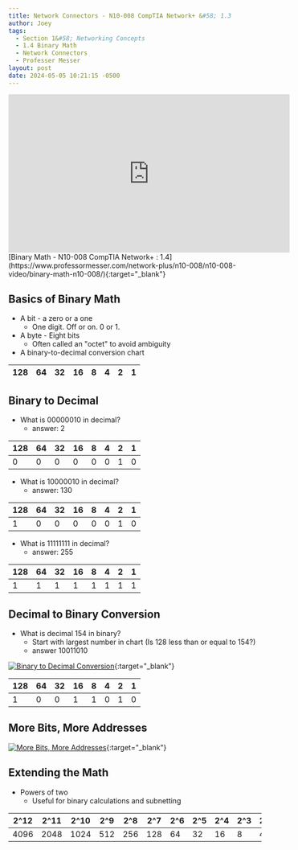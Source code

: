 ```yaml
---
title: Network Connectors - N10-008 CompTIA Network+ &#58; 1.3
author: Joey
tags:
  - Section 1&#58; Networking Concepts
  - 1.4 Binary Math
  - Network Connectors
  - Professer Messer 
layout: post
date: 2024-05-05 10:21:15 -0500
---
```


<div class="container">
    <iframe class="responsive-iframe" width="560" height="315" src="https://www.youtube.com/embed/tEv2PKT5Lv8?si=DQJbHIQIdRynGvtk" title="YouTube video player" frameborder="0" allow="accelerometer; autoplay; clipboard-write; encrypted-media; gyroscope; picture-in-picture; web-share" referrerpolicy="strict-origin-when-cross-origin" allowfullscreen></iframe>
</div>
[Binary Math - N10-008 CompTIA Network+ : 1.4](https://www.professormesser.com/network-plus/n10-008/n10-008-video/binary-math-n10-008/){:target="_blank"}

## Basics of Binary Math
- A bit - a zero or a one
    - One digit. Off or on. 0 or 1.
- A byte - Eight bits
    - Often called an "octet" to avoid ambiguity
- A binary-to-decimal conversion chart

| 128 | 64 | 32 | 16 | 8 | 4 | 2 | 1 |
|-----|----|----|----|---|---|---|---|

## Binary to Decimal 
- What is 00000010 in decimal?
    - answer: 2

| 128 | 64 | 32 | 16 | 8 | 4 | 2 | 1 |
|-----|----|----|----|---|---|---|---|
| 0   | 0  | 0  | 0  | 0 | 0 | 1 | 0 |

- What is 10000010 in decimal?
    - answer: 130

| 128 | 64 | 32 | 16 | 8 | 4 | 2 | 1 |
|-----|----|----|----|---|---|---|---|
| 1   | 0  | 0  | 0  | 0 | 0 | 1 | 0 |

- What is 11111111 in decimal?
    - answer: 255

| 128 | 64 | 32 | 16 | 8 | 4 | 2 | 1 |
|-----|----|----|----|---|---|---|---|
| 1   | 1  | 1  | 1  | 1 | 1 | 1 | 1 |

## Decimal to Binary Conversion

- What is decimal 154 in binary?
    - Start with largest number in chart (Is 128 less than or equal to 154?)
    - answer 10011010

[![Binary to Decimal Conversion]({{site.baseurl}}/img/binary_to_decimal_conversion.png)](https://youtu.be/tEv2PKT5Lv8?si=M_JIdTUdzeJvz3zd&t=394){:target="_blank"}

| 128 | 64 | 32 | 16 | 8 | 4 | 2 | 1 |
|-----|----|----|----|---|---|---|---|
| 1   | 0  | 0  | 1  | 1 | 0 | 1 | 0 |

## More Bits, More Addresses

[![More Bits, More Addresses]({{site.baseurl}}/img/more_bits_more_addresses.png)](https://youtu.be/tEv2PKT5Lv8?si=P6nBGfesbIbC5wTJ&t=431){:target="_blank"}

## Extending the Math
- Powers of two
    - Useful for binary calculations and subnetting

| 2^12 | 2^11 | 2^10 | 2^9 | 2^8 | 2^7 | 2^6 | 2^5 | 2^4 | 2^3 | 2^2 | 2^1 | 2^0 |
|------|------|------|-----|-----|-----|-----|-----|-----|-----|-----|-----|-----|
| 4096 | 2048 | 1024 | 512 | 256 | 128 | 64  | 32  | 16  | 8   | 4   | 2   | 1   |